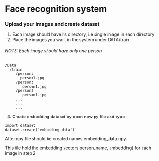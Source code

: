 # Face recognition system

### Upload your images and create dataset
1. Each image should have its directory, i.e single image in each directory
2. Place the images you want in the system under DATA/train 
###### NOTE: Each image should have only one person

```
/Data
  /train
     /person1
       person1.jpg
     /person2
        person1.jpg
     /person3
        person1.jpg
     ...
     ...
     ...
```
3. Create embedding dataset by open new py file and type
 ```
 import dataset
 dataset.create('embedding_data')
 ```
 After npy file should be created names embedding_data.npy.  
 
 This file hold the embedding vectors(person_name, embedding) for each image in step 2

 

 

